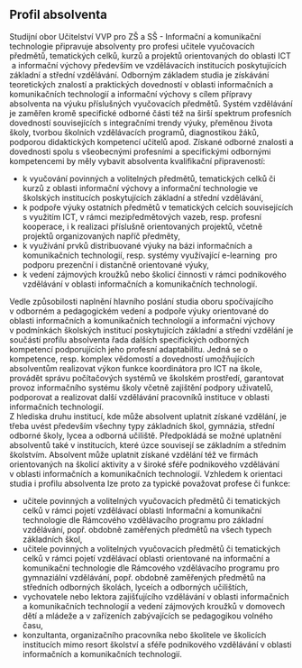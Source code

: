 ## Profil absolventa

Studijní obor Učitelství VVP pro ZŠ a SŠ - Informační a komunikační
technologie připravuje absolventy pro profesi učitele vyučovacích
předmětů, tematických celků, kurzů a projektů orientovaných do oblasti
ICT  a informační výchovy především ve vzdělávacích institucích
poskytujících základní a střední vzdělávání. Odborným základem studia je
získávání teoretických znalostí a praktických dovedností v oblasti
informačních a komunikačních technologií a informační výchovy s cílem
přípravy absolventa na výuku příslušných vyučovacích předmětů. Systém
vzdělávání je zaměřen kromě specifické odborné části též na širší
spektrum profesních dovedností souvisejících s integračními trendy
výuky, přeměnou života školy, tvorbou školních vzdělávacích programů,
diagnostikou žáků, podporou didaktických kompetencí učitelů apod.
Získané odborné znalosti a dovednosti spolu s všeobecnými profesními a
specifickými odbornými kompetencemi by měly vybavit absolventa
kvalifikační připraveností:

-   k vyučování povinných a volitelných předmětů, tematických celků či
    kurzů z oblasti informační výchovy a informační technologie ve
    školských institucích poskytujících základní a střední vzdělávání,
-   k podpoře výuky ostatních předmětů v tematických celcích
    souvisejících s využitím ICT, v rámci mezipředmětových vazeb, resp.
    profesní kooperace, i k realizaci příslušně orientovaných projektů,
    včetně projektů organizovaných napříč předměty,
-   k využívání prvků distribuované výuky na bázi informačních a
    komunikačních technologií, resp. systémy využívající e-learning  pro
    podporu prezenční i distančně orientované výuky,
-   k vedení zájmových kroužků nebo školicí činnosti v rámci podnikového
    vzdělávání v oblasti informačních a komunikačních technologií.

Vedle způsobilosti naplnění hlavního poslání studia oboru spočívajícího
v odborném a pedagogickém vedení a podpoře výuky orientované do oblasti
informačních a komunikačních technologií a informační výchovy
v podmínkách školských institucí poskytujících základní a střední
vzdělání je součástí profilu absolventa řada dalších specifických
odborných kompetencí podporujících jeho profesní adaptabilitu. Jedná se
o kompetence, resp. komplex vědomostí a dovedností umožňujících
absolventům realizovat výkon funkce koordinátora pro ICT na škole,
provádět správu počítačových systémů ve školském prostředí, garantovat
provoz informačního systému školy včetně zajištění podpory uživatelů,
podporovat a realizovat další vzdělávání pracovníků instituce v oblasti
informačních technologií.\
Z hlediska druhu institucí, kde může absolvent uplatnit získané
vzdělání, je třeba uvést především všechny typy základních škol,
gymnázia, střední odborné školy, lycea a odborná učiliště. Předpokládá
se možné uplatnění absolventů také v institucích, které úzce souvisejí
se základním a středním školstvím. Absolvent může uplatnit získané
vzdělání též ve firmách orientovaných na školicí aktivity a v široké
sféře podnikového vzdělávání v oblasti informačních a komunikačních
technologií. Vzhledem k orientaci studia i profilu absolventa lze proto
za typické považovat profese či funkce: 

-   učitele povinných a volitelných vyučovacích předmětů či tematických
    celků v rámci pojetí vzdělávací oblasti Informační a komunikační
    technologie dle Rámcového vzdělávacího programu pro základní
    vzdělávání, popř. obdobně zaměřených předmětů na všech typech
    základních škol,
-   učitele povinných a volitelných vyučovacích předmětů či tematických
    celků v rámci pojetí vzdělávací oblasti orientované na informační a
    komunikační technologie dle Rámcového vzdělávacího programu pro
    gymnaziální vzdělávání, popř. obdobně zaměřených předmětů na
    středních odborných školách, lyceích a odborných učilištích,
-   vychovatele nebo lektora zajišťujícího vzdělávání v oblasti
    informačních a komunikačních technologií a vedení zájmových kroužků
    v domovech dětí a mládeže a v zařízeních zabývajících se pedagogikou
    volného času,
-   konzultanta, organizačního pracovníka nebo školitele ve školicích
    institucích mimo resort školství a sféře podnikového vzdělávání
    v oblasti informačních a komunikačních technologií.
